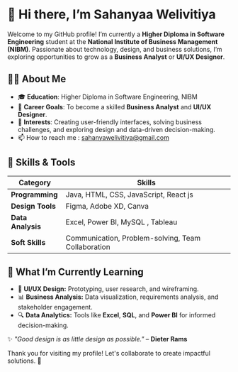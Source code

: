 # 👋 Hi there, I’m **Sahanyaa Welivitiya**  

Welcome to my GitHub profile! I’m currently a **Higher Diploma in Software Engineering** student at the **National Institute of Business Management (NIBM)**. Passionate about technology, design, and business solutions, I’m exploring opportunities to grow as a **Business Analyst** or **UI/UX Designer**.


## 👩‍💻 **About Me**
- 🎓 **Education**: Higher Diploma in Software Engineering, NIBM  
- 🎯 **Career Goals**: To become a skilled **Business Analyst** and **UI/UX Designer**.  
- 🌟 **Interests**: Creating user-friendly interfaces, solving business challenges, and exploring design and data-driven decision-making.
- 📫 How to reach me : sahanyawelivitiya@gmail.com 

## 💼 **Skills & Tools**
| **Category**            | **Skills**                                 |
|-------------------------|------------------------------------------- |
| **Programming**         | Java, HTML, CSS, JavaScript, React js      |
| **Design Tools**        | Figma, Adobe XD, Canva                     |
| **Data Analysis**       | Excel, Power BI, MySQL , Tableau           |
| **Soft Skills**         | Communication, Problem-solving, Team Collaboration |



## 🌱 **What I’m Currently Learning**
- 🎨 **UI/UX Design:** Prototyping, user research, and wireframing.  
- 📊 **Business Analysis:** Data visualization, requirements analysis, and stakeholder engagement.  
- 🔍 **Data Analytics:** Tools like **Excel**, **SQL**, and **Power BI** for informed decision-making.  


✨ *"Good design is as little design as possible."* – **Dieter Rams**

Thank you for visiting my profile! Let's collaborate to create impactful solutions. 🚀

<!---
Sahanyaa/Sahanyaa is a ✨ special ✨ repository because its `README.md` (this file) appears on your GitHub profile.
You can click the Preview link to take a look at your changes.
--->

